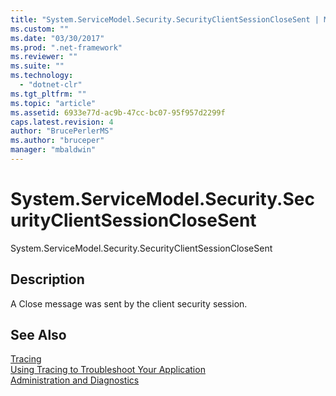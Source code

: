 ```yaml
---
title: "System.ServiceModel.Security.SecurityClientSessionCloseSent | Microsoft Docs"
ms.custom: ""
ms.date: "03/30/2017"
ms.prod: ".net-framework"
ms.reviewer: ""
ms.suite: ""
ms.technology: 
  - "dotnet-clr"
ms.tgt_pltfrm: ""
ms.topic: "article"
ms.assetid: 6933e77d-ac9b-47cc-bc07-95f957d2299f
caps.latest.revision: 4
author: "BrucePerlerMS"
ms.author: "bruceper"
manager: "mbaldwin"
---
```

# System.ServiceModel.Security.SecurityClientSessionCloseSent
System.ServiceModel.Security.SecurityClientSessionCloseSent  
  
## Description  
 A Close message was sent by the client security session.  
  
## See Also  
 [Tracing](../../../../../docs/framework/wcf/diagnostics/tracing/index.md)   
 [Using Tracing to Troubleshoot Your Application](../../../../../docs/framework/wcf/diagnostics/tracing/using-tracing-to-troubleshoot-your-application.md)   
 [Administration and Diagnostics](../../../../../docs/framework/wcf/diagnostics/index.md)
